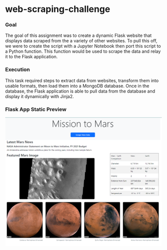 # web-scraping-challenge

### Goal
The goal of this assignment was to create a dynamic Flask website that displays data scraped from the a variety of other websites. To pull this off, we were to create the script with a Jupyter Notebook then port this script to a Python function. This function would be used to scrape the data and relay it to the Flask application.

### Execution
This task required steps to extract data from websites, transform them into usable formats, then load them into a MongoDB database. Once in the database, the Flask application is able to pull data from the database and display it dynamically with Jinja2.

### Flask App Static Preview
![This is a alt text.](mission_to_mars_website_view.PNG)